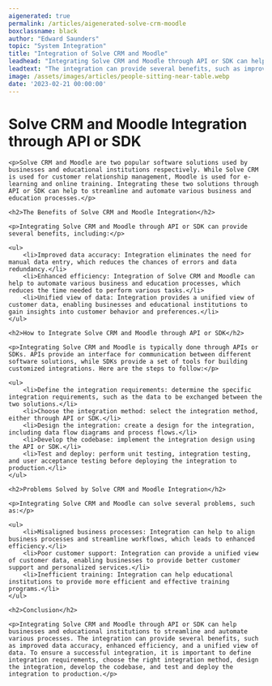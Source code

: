 ```yaml
---
aigenerated: true
permalink: /articles/aigenerated-solve-crm-moodle
boxclassname: black
author: "Edward Saunders"
topic: "System Integration"
title: "Integration of Solve CRM and Moodle"
leadhead: "Integrating Solve CRM and Moodle through API or SDK can help businesses and educational institutions to streamline and automate various processes"
leadtext: "The integration can provide several benefits, such as improved data accuracy, enhanced efficiency, and a unified view of data. To ensure a successful integration, it is important to define integration requirements, choose the right integration method, design the integration, develop the codebase, and test and deploy the integration to production."
image: /assets/images/articles/people-sitting-near-table.webp
date: '2023-02-21 00:00:00'
---
```

<div class="arttext">
	<h1>Solve CRM and Moodle Integration through API or SDK</h1>

	<p>Solve CRM and Moodle are two popular software solutions used by businesses and educational institutions respectively. While Solve CRM is used for customer relationship management, Moodle is used for e-learning and online training. Integrating these two solutions through API or SDK can help to streamline and automate various business and education processes.</p>

	<h2>The Benefits of Solve CRM and Moodle Integration</h2>

	<p>Integrating Solve CRM and Moodle through API or SDK can provide several benefits, including:</p>

	<ul>
		<li>Improved data accuracy: Integration eliminates the need for manual data entry, which reduces the chances of errors and data redundancy.</li>
		<li>Enhanced efficiency: Integration of Solve CRM and Moodle can help to automate various business and education processes, which reduces the time needed to perform various tasks.</li>
		<li>Unified view of data: Integration provides a unified view of customer data, enabling businesses and educational institutions to gain insights into customer behavior and preferences.</li>
	</ul>

	<h2>How to Integrate Solve CRM and Moodle through API or SDK</h2>

	<p>Integrating Solve CRM and Moodle is typically done through APIs or SDKs. APIs provide an interface for communication between different software solutions, while SDKs provide a set of tools for building customized integrations. Here are the steps to follow:</p>

	<ul>
		<li>Define the integration requirements: determine the specific integration requirements, such as the data to be exchanged between the two solutions.</li>
		<li>Choose the integration method: select the integration method, either through API or SDK.</li>
		<li>Design the integration: create a design for the integration, including data flow diagrams and process flows.</li>
		<li>Develop the codebase: implement the integration design using the API or SDK.</li>
		<li>Test and deploy: perform unit testing, integration testing, and user acceptance testing before deploying the integration to production.</li>
	</ul>

	<h2>Problems Solved by Solve CRM and Moodle Integration</h2>

	<p>Integrating Solve CRM and Moodle can solve several problems, such as:</p>

	<ul>
		<li>Misaligned business processes: Integration can help to align business processes and streamline workflows, which leads to enhanced efficiency.</li>
		<li>Poor customer support: Integration can provide a unified view of customer data, enabling businesses to provide better customer support and personalized services.</li>
		<li>Inefficient training: Integration can help educational institutions to provide more efficient and effective training programs.</li>
	</ul>

	<h2>Conclusion</h2>

	<p>Integrating Solve CRM and Moodle through API or SDK can help businesses and educational institutions to streamline and automate various processes. The integration can provide several benefits, such as improved data accuracy, enhanced efficiency, and a unified view of data. To ensure a successful integration, it is important to define integration requirements, choose the right integration method, design the integration, develop the codebase, and test and deploy the integration to production.</p>

</div>